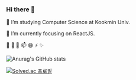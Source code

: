
### Hi there 👋



🔭 I’m studying Computer Science at Kookmin Univ.

🌱 I’m currently focusing on ReactJS.

👯 
🤔
💬
📫
😄 
⚡
✨


![Anurag's GitHub stats](https://github-readme-stats.vercel.app/api?username=soyekwon&theme=radical&show_icons=true)

<!-- ![Top Langs](https://github-readme-stats.vercel.app/api/top-langs/?username=soyekwon&layout=compact&theme=onedark) -->


[![Solved.ac
프로필](http://mazassumnida.wtf/api/v2/generate_badge?boj=soye0710)](https://solved.ac/soye0710)



